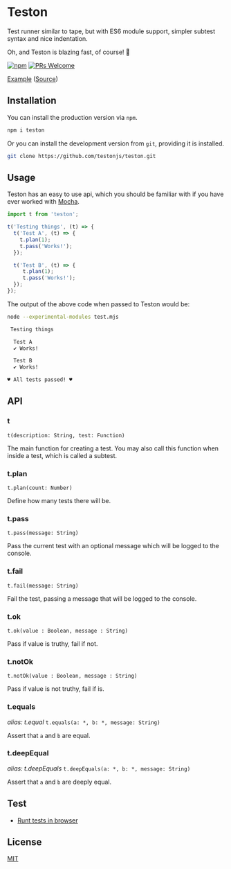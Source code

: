 # Teston

Test runner similar to tape, but with ES6 module support, simpler subtest syntax and nice indentation.

Oh, and Teston is blazing fast, of course! 🚀

[![npm](https://img.shields.io/npm/v/teston.svg?maxAge=60&style=flat-square)](https://www.npmjs.com/package/teston)
 [![PRs Welcome](https://img.shields.io/badge/PRs-welcome-brightgreen.svg?style=flat-square)](http://makeapullrequest.com)

[Example](https://travis-ci.org/testonjs/teston?branch=master) ([Source](https://github.com/testonjs/teston/tree/master/test))

## Installation

You can install the production version via `npm`.

```sh
npm i teston
```

Or you can install the development version from `git`, providing it is installed.

```sh
git clone https://github.com/testonjs/teston.git
```

## Usage

Teston has an easy to use api, which you should be familiar with if you have ever worked with [Mocha](https://mochajs.org).

```js
import t from 'teston';

t('Testing things', (t) => {
  t('Test A', (t) => {
    t.plan(1);
    t.pass('Works!');
  });

  t('Test B', (t) => {
     t.plan(1);
     t.pass('Works!');
  });
});
```

The output of the above code when passed to Teston would be:

```sh
node --experimental-modules test.mjs

 Testing things

  Test A
  ✔︎ Works!

  Test B
  ✔︎ Works!

♥︎ All tests passed! ♥︎
```

## API

### t
`t(description: String, test: Function)`

The main function for creating a test.
You may also call this function when inside a test, which is called a subtest.

### t.plan
`t.plan(count: Number)`

Define how many tests there will be.

### t.pass
`t.pass(message: String)`

Pass the current test with an optional message which will be logged to the console.

### t.fail
`t.fail(message: String)`

Fail the test, passing a message that will be logged to the console.

### t.ok
`t.ok(value : Boolean, message : String)`

Pass if value is truthy, fail if not.

### t.notOk
`t.notOk(value : Boolean, message : String)`

Pass if value is not truthy, fail if is.

### t.equals
_alias: t.equal_
`t.equals(a: *, b: *, message: String)`

Assert that `a` and `b` are equal.

### t.deepEqual
_alias: t.deepEquals_
`t.deepEquals(a: *, b: *, message: String)`

Assert that `a` and `b` are deeply equal.

## Test
* [Runt tests in browser](https://testonjs.github.io/teston/test/index.html)

## License

[MIT](https://github.com/testonjs/teston/blob/master/LICENSE)
